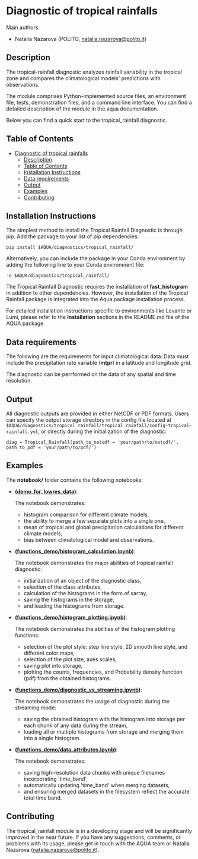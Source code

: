 # Diagnostic of tropical rainfalls

Main authors: 
- Natalia Nazarova (POLITO, natalia.nazarova@polito.it)

## Description

The tropical-rainfall diagnostic analyzes rainfall variability in the tropical zone and compares the climatological models' predictions with observations.  

The module comprises Python-implemented source files, an environment file, tests, demonstration files, and a command line interface. You can find a detailed description of the module in the aqua documentation. 

Below you can find a quick start to the tropical_rainfall diagnostic.

## Table of Contents

- [Diagnostic of tropical rainfalls](#diagnostic-of-tropical-rainfalls)
  - [Description](#description)
  - [Table of Contents](#table-of-contents)
  - [Installation Instructions](#installation-instructions)
  - [Data requirements](#data-requirements)
  - [Output](#output)
  - [Examples](#examples)
  - [Contributing](#contributing)

## Installation Instructions

The simplest method to install the Tropical Rainfall Diagnostic is through pip. Add the package to your list of pip dependencies:
```
pip install $AQUA/diagnostics/tropical_rainfall/
```
Alternatively, you can include the package in your Conda environment by adding the following line to your Conda environment file:
```
-e $AQUA/diagnostics/tropical_rainfall/
```
The Tropical Rainfall Diagnostic requires the installation of **fast_histogram** in addition to other dependencies. However, the installation of the Tropical Rainfall package is integrated into the Aqua package installation process.

For detailed installation instructions specific to environments like Levante or Lumi, please refer to the **Installation** sections in the README.md file of the AQUA package.


## Data requirements  

The following are the requirements for input climatological data:
Data must include the precipitation rate variable (**mtpr**) in a latitude and longitude grid. 

The diagnostic can be perrformed on the data of any spatial and time resolution. 

## Output 

All diagnostic outputs are provided in either NetCDF or PDF formats. Users can specify the output storage directory in the config file located at `$AQUA/diagnostics/tropical_rainfall/tropical_rainfall/config-tropical-rainfall.yml`, or directly during the initialization of the diagnostic:
```
diag = Tropical_Rainfall(path_to_netcdf = 'your/path/to/netcdf/', path_to_pdf = 'your/path/to/pdf/')
```



## Examples

The **notebook/** folder contains the following notebooks:
 - **([demo_for_lowres_data](https://github.com/DestinE-Climate-DT/AQUA/blob/main/diagnostics/tropical_rainfall/notebooks/demo_for_lowres_data.ipynb))**:

    The notebook demonstrates:
    - histogram comparison for different climate models,
    - the ability to merge a few separate plots into a single one, 
    - mean of tropical and global precipitation calculations for different climate models,
    - bias between climatological model and observations. 
 - **([functions_demo/histogram_calculation.ipynb](https://github.com/DestinE-Climate-DT/AQUA/blob/main/diagnostics/tropical_rainfall/notebooks/functions_demo/histogram_calculation.ipynb))**:

    The notebook demonstrates the major abilities of tropical rainfall diagnostic: 
    - initialization of an object of the diagnostic class, 
    - selection of the class attributes,  
    - calculation of the histograms in the form of xarray, 
    - saving the histograms in the storage,
    - and loading the histograms from storage.
 - **([functions_demo/histogram_plotting.ipynb](https://github.com/DestinE-Climate-DT/AQUA/blob/main/diagnostics/tropical_rainfall/notebooks/functions_demo/histogram_plotting.ipynb))**:

    The notebook demonstrates the abilities of the histogram plotting functions:
    - selection of the plot style: step line style, 2D smooth line style, and different color maps,
    - selection of the plot size, axes scales, 
    - saving plot into storage, 
    - plotting the counts, frequencies, and Probability density function (pdf) from the obtained histograms.
 - **([functions_demo/diagnostic_vs_streaming.ipynb](https://github.com/DestinE-Climate-DT/AQUA/blob/main/diagnostics/tropical_rainfall/notebooks/functions_demo/diagnostic_vs_streaming.ipynb))**:

    The notebook demonstrates the usage of diagnostic during the streaming mode:
    - saving the obtained histogram with the histogram into storage per each chunk of any data during the stream, 
    - loading all or multiple histograms from storage and merging them into a single histogram. 

 - **([functions_demo/data_attributes.ipynb](https://github.com/DestinE-Climate-DT/AQUA/blob/main/diagnostics/tropical_rainfall/notebooks/functions_demo/data_attributes.ipynb))**:

   The notebook demonstrates:
    - saving high-resolution data chunks with unique filenames incorporating 'time_band',
    - automatically updating 'time_band' when merging datasets,
    - and ensuring merged datasets in the filesystem reflect the accurate total time band.

## Contributing

The tropical_rainfall module is in a developing stage and will be significantly improved in the near future. If you have any suggestions, comments, or problems with its usage, please get in touch with the AQUA team or Natalia Nazarova (natalia.nazarova@polito.it).
